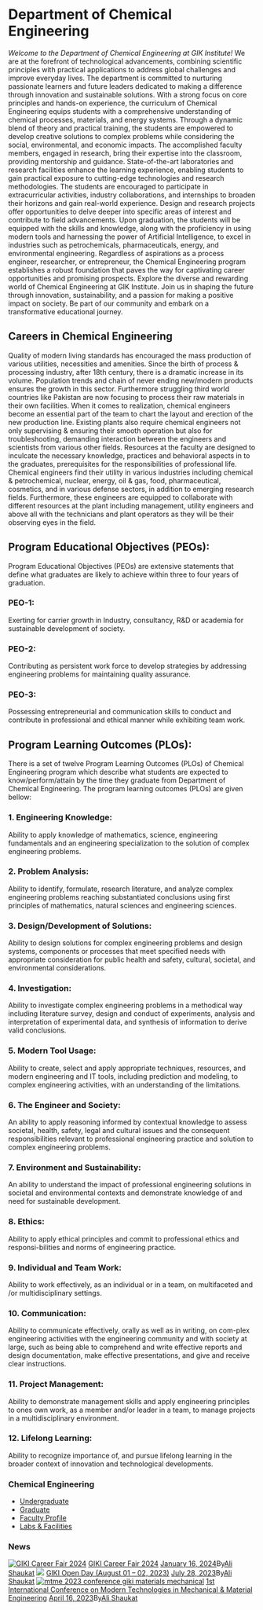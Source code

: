 # Department of Chemical Engineering
_Welcome to the Department of Chemical Engineering at GIK Institute!_
We are at the forefront of technological advancements, combining scientific principles with practical applications to address global challenges and improve everyday lives. The department is committed to nurturing passionate learners and future leaders dedicated to making a difference through innovation and sustainable solutions.
With a strong focus on core principles and hands-on experience, the curriculum of Chemical Engineering equips students with a comprehensive understanding of chemical processes, materials, and energy systems. Through a dynamic blend of theory and practical training, the students are empowered to develop creative solutions to complex problems while considering the social, environmental, and economic impacts.
The accomplished faculty members, engaged in research, bring their expertise into the classroom, providing mentorship and guidance. State-of-the-art laboratories and research facilities enhance the learning experience, enabling students to gain practical exposure to cutting-edge technologies and research methodologies. The students are encouraged to participate in extracurricular activities, industry collaborations, and internships to broaden their horizons and gain real-world experience. Design and research projects offer opportunities to delve deeper into specific areas of interest and contribute to field advancements.
Upon graduation, the students will be equipped with the skills and knowledge, along with the proficiency in using modern tools and harnessing the power of Artificial Intelligence, to excel in industries such as petrochemicals, pharmaceuticals, energy, and environmental engineering. Regardless of aspirations as a process engineer, researcher, or entrepreneur, the Chemical Engineering program establishes a robust foundation that paves the way for captivating career opportunities and promising prospects.
Explore the diverse and rewarding world of Chemical Engineering at GIK Institute. Join us in shaping the future through innovation, sustainability, and a passion for making a positive impact on society. Be part of our community and embark on a transformative educational journey.
## Careers in Chemical Engineering
Quality of modern living standards has encouraged the mass production of various utilities, necessities and amenities. Since the birth of process & processing industry, after 18th century, there is a dramatic increase in its volume. Population trends and chain of never ending new/modern products ensures the growth in this sector. Furthermore struggling third world countries like Pakistan are now focusing to process their raw materials in their own facilities. When it comes to realization, chemical engineers become an essential part of the team to chart the layout and erection of the new production line. Existing plants also require chemical engineers not only supervising & ensuring their smooth operation but also for troubleshooting, demanding interaction between the engineers and scientists from various other fields. Resources at the faculty are designed to inculcate the necessary knowledge, practices and behavioral aspects in to the graduates, prerequisites for the responsibilities of professional life. Chemical engineers find their utility in various industries including chemical & petrochemical, nuclear, energy, oil & gas, food, pharmaceutical, cosmetics, and in various defense sectors, in addition to emerging research fields. Furthermore, these engineers are equipped to collaborate with different resources at the plant including management, utility engineers and above all with the technicians and plant operators as they will be their observing eyes in the field.
## Program Educational Objectives (PEOs):
Program Educational Objectives (PEOs) are extensive statements that define what graduates are likely to achieve within three to four years of graduation.
### **PEO-1:**
Exerting for carrier growth in Industry, consultancy, R&D or academia for sustainable development of society.
### **PEO-2:**
Contributing as persistent work force to develop strategies by addressing engineering problems for maintaining quality assurance.
### **PEO-3:**
Possessing entrepreneurial and communication skills to conduct and contribute in professional and ethical manner while exhibiting team work.
## Program Learning Outcomes (PLOs):
There is a set of twelve Program Learning Outcomes (PLOs) of Chemical Engineering program which describe what students are expected to know/perform/attain by the time they graduate from Department of Chemical Engineering. The program learning outcomes (PLOs) are given bellow:
### **1. Engineering Knowledge:**
Ability to apply knowledge of mathematics, science, engineering fundamentals and an engineering specialization to the solution of complex engineering problems.
### **2. Problem Analysis:**
Ability to identify, formulate, research literature, and analyze complex engineering problems reaching substantiated conclusions using first principles of mathematics, natural sciences and engineering sciences.
### **3. Design/Development of Solutions:**
Ability to design solutions for complex engineering problems and design systems, components or processes that meet specified needs with appropriate consideration for public health and safety, cultural, societal, and environmental considerations.
### **4. Investigation:**
Ability to investigate complex engineering problems in a methodical way including literature survey, design and conduct of experiments, analysis and interpretation of experimental data, and synthesis of information to derive valid conclusions.
### **5. Modern Tool Usage:**
Ability to create, select and apply appropriate techniques, resources, and modern engineering and IT tools, including prediction and modeling, to complex engineering activities, with an understanding of the limitations.
### **6. The Engineer and Society:**
An ability to apply reasoning informed by contextual knowledge to assess societal, health, safety, legal and cultural issues and the consequent responsibilities relevant to professional engineering practice and solution to complex engineering problems.
### **7. Environment and Sustainability:**
An ability to understand the impact of professional engineering solutions in societal and environmental contexts and demonstrate knowledge of and need for sustainable development.
### **8. Ethics:**
Ability to apply ethical principles and commit to professional ethics and responsi-bilities and norms of engineering practice.
### **9. Individual and Team Work:**
Ability to work effectively, as an individual or in a team, on multifaceted and /or multidisciplinary settings.
### **10. Communication:**
Ability to communicate effectively, orally as well as in writing, on com-plex engineering activities with the engineering community and with society at large, such as being able to comprehend and write effective reports and design documentation, make effective presentations, and give and receive clear instructions.
### **11. Project Management:**
Ability to demonstrate management skills and apply engineering principles to ones own work, as a member and/or leader in a team, to manage projects in a multidisciplinary environment.
### **12. Lifelong Learning:**
Ability to recognize importance of, and pursue lifelong learning in the broader context of innovation and technological developments.
### Chemical Engineering
  * [Undergraduate](https://giki.edu.pk/fmce/dche/dche-undergraduate/)
  * [Graduate](https://giki.edu.pk/fmce/dche/dche-graduate/)
  * [Faculty Profile](https://giki.edu.pk/fmce/dche/dche-faculty-profile/)
  * [Labs & Facilities](https://giki.edu.pk/fmce/dche/dche-labs-facilities/)


### News
[![GIKI Career Fair 2024](https://giki.edu.pk/fmce/dche/)](https://giki.edu.pk/2024/01/16/career-fair-2024/)
[GIKI Career Fair 2024](https://giki.edu.pk/2024/01/16/career-fair-2024/)
[January 16, 2024](https://giki.edu.pk/2024/01/16/)By[Ali Shaukat](https://giki.edu.pk/author/alishaukat/ "Posts by Ali Shaukat")
[![](https://giki.edu.pk/fmce/dche/)](https://giki.edu.pk/2023/07/28/giki-open-day/)
[GIKI Open Day (August 01 – 02, 2023)](https://giki.edu.pk/2023/07/28/giki-open-day/)
[July 28, 2023](https://giki.edu.pk/2023/07/28/)By[Ali Shaukat](https://giki.edu.pk/author/alishaukat/ "Posts by Ali Shaukat")
[![mtme 2023 conference giki materials mechanical](https://giki.edu.pk/fmce/dche/)](https://giki.edu.pk/2023/04/16/1st-international-conference-on-modern-technologies-in-mechanical-material-engineering/)
[1st International Conference on Modern Technologies in Mechanical & Material Engineering](https://giki.edu.pk/2023/04/16/1st-international-conference-on-modern-technologies-in-mechanical-material-engineering/)
[April 16, 2023](https://giki.edu.pk/2023/04/16/)By[Ali Shaukat](https://giki.edu.pk/author/alishaukat/ "Posts by Ali Shaukat")
